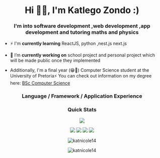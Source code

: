 <h1 align="center">Hi 👋🏾, I'm Katlego Zondo</a>
 :)</h1>
<h3 align="center">I'm into software development ,web development ,app development and tutoring maths and physics</h3>

- ⚡ I'm **currently learning** ReactJS, python ,nest.js next.js  

- 🔭 I’m **currently working on** school project and personal project which will be made public once they implemented

- Additionally, I'm a final year (😁🎉) Computer Science student at the University of Pretoria⚡
  You can check out information on my degree here: [BSc Computer Science](https://www.up.ac.za/yearbooks/2023/EBIT-faculty/UD-programmes/view/12134001#fin)

 
<div align="center">
<h3 align="center">Language / Framework / Application Experience</h3>





<h3 align="center">Quick Stats</h3>


![](http://github-profile-summary-cards.vercel.app/api/cards/profile-details?username=katnicole14&theme=2077)

![](http://github-profile-summary-cards.vercel.app/api/cards/repos-per-language?username=katnicole14&theme=2077)
![](http://github-profile-summary-cards.vercel.app/api/cards/most-commit-language?username=katnicole14&theme=2077)
![](http://github-profile-summary-cards.vercel.app/api/cards/stats?username=katnicole14&theme=2077)
![](http://github-profile-summary-cards.vercel.app/api/cards/productive-time?username=katnicole14&theme=2077&utcOffset=8)


<p><img src="https://github-readme-streak-stats.herokuapp.com/?user=katnicole14&theme=radical&hide_border=false" alt="katnicole14" /></p>
<p><img src="https://github-readme-stats.vercel.app/api/top-langs/?username=katnicole14&theme=radical&hide_border=false&include_all_commits=false&count_private=false&layout=compact" alt="katnicole14" /></p>

</div>








